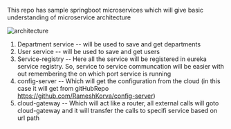 This repo has sample springboot microservices which will give basic understanding of microservice architecture 

![architecture](https://user-images.githubusercontent.com/126108247/221373669-2332238a-2b45-4e1d-b9fc-748c025b0f5a.PNG)


1) Department service -- will be used to save and get departments
2) User service -- will be used to save and get users
3) Service-registry -- Here all the service will be registered in eureka service registry. So, service to service communcation will be easier with out remembering the on which port service is running
4) config-server -- Which will get the configuration from the cloud (in this case it will get from gitHubRepo https://github.com/RameshKorva/config-server)
5) cloud-gateway -- Which will act like a router, all external calls will goto cloud-gateway and it will transfer the calls to specifi service based on url path
